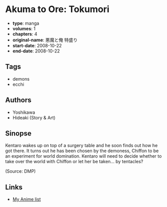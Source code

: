 # Akuma to Ore: Tokumori

-   **type**: manga
-   **volumes**: 1
-   **chapters**: 4
-   **original-name**: 悪魔と俺 特盛り
-   **start-date**: 2008-10-22
-   **end-date**: 2008-10-22

## Tags

-   demons
-   ecchi

## Authors

-   Yoshikawa
-   Hideaki (Story & Art)

## Sinopse

Kentaro wakes up on top of a surgery table and he soon finds out how he got there. It turns out he has been chosen by the demoness, Chiffon to be an experiment for world domination. Kentaro will need to decide whether to take over the world with Chiffon or let her be taken... by tentacles?

(Source: DMP)

## Links

-   [My Anime list](https://myanimelist.net/manga/98914/Akuma_to_Ore__Tokumori)

